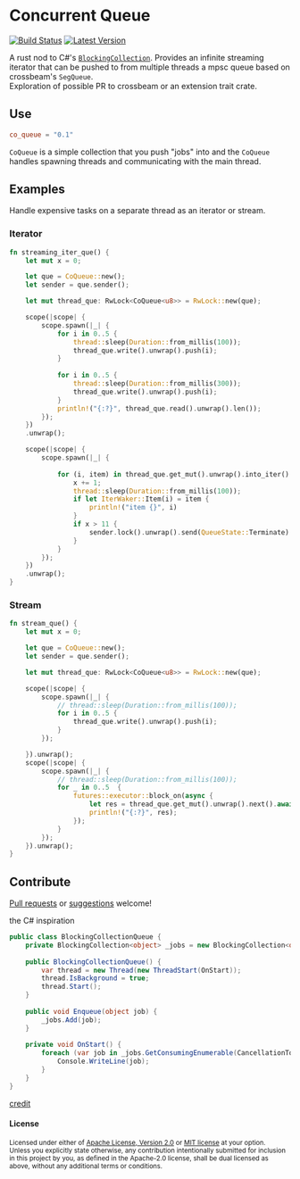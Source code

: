 # Concurrent Queue

[![Build Status](https://travis-ci.com/DevinR528/spans.svg?branch=master)](https://travis-ci.com/DevinR528/co_queue)
[![Latest Version](https://img.shields.io/crates/v/spans.svg)](https://crates.io/crates/co_queue)

A rust nod to C#'s [`BlockingCollection`](https://michaelscodingspot.com/c-job-queues/). Provides an infinite streaming iterator that can be pushed to 
from multiple threads a mpsc queue based on crossbeam's `SegQueue`.
<br>
Exploration of possible PR to crossbeam or an extension trait crate.

## Use
```toml
co_queue = "0.1"
```
`CoQueue` is a simple collection that you push "jobs" into and the `CoQueue` handles
spawning threads and communicating with the main thread.

## Examples
Handle expensive tasks on a separate thread as an iterator or stream.
### Iterator
```rust
fn streaming_iter_que() {
    let mut x = 0;

    let que = CoQueue::new();
    let sender = que.sender();

    let mut thread_que: RwLock<CoQueue<u8>> = RwLock::new(que);

    scope(|scope| {
        scope.spawn(|_| {
            for i in 0..5 {
                thread::sleep(Duration::from_millis(100));
                thread_que.write().unwrap().push(i);
            }
            
            for i in 0..5 {
                thread::sleep(Duration::from_millis(300));
                thread_que.write().unwrap().push(i);
            }
            println!("{:?}", thread_que.read().unwrap().len());
        });
    })
    .unwrap();

    scope(|scope| {
        scope.spawn(|_| {
            
            for (i, item) in thread_que.get_mut().unwrap().into_iter().enumerate() {
                x += 1;
                thread::sleep(Duration::from_millis(100));
                if let IterWaker::Item(i) = item {
                    println!("item {}", i)
                }
                if x > 11 {
                    sender.lock().unwrap().send(QueueState::Terminate).unwrap();
                }
            }
        });
    })
    .unwrap();
}
```
### Stream
```rust
fn stream_que() {
    let mut x = 0;

    let que = CoQueue::new();
    let sender = que.sender();

    let mut thread_que: RwLock<CoQueue<u8>> = RwLock::new(que);

    scope(|scope| {
        scope.spawn(|_| {
            // thread::sleep(Duration::from_millis(100));
            for i in 0..5 {
                thread_que.write().unwrap().push(i);
            }
        });

    }).unwrap();
    scope(|scope| {
        scope.spawn(|_| {
            // thread::sleep(Duration::from_millis(100));
            for _ in 0..5  {
                futures::executor::block_on(async {
                    let res = thread_que.get_mut().unwrap().next().await;
                    println!("{:?}", res);
                });
            }
        });
    }).unwrap();
}
```

## Contribute
[Pull requests](https://github.com/DevinR528/co_queue/pulls) or [suggestions](https://github.com/DevinR528/co_queue/issues) welcome!

the C# inspiration 
```C#
public class BlockingCollectionQueue {
    private BlockingCollection<object> _jobs = new BlockingCollection<object>();
 
    public BlockingCollectionQueue() {
        var thread = new Thread(new ThreadStart(OnStart));
        thread.IsBackground = true;
        thread.Start();
    }
 
    public void Enqueue(object job) {
        _jobs.Add(job);
    }
 
    private void OnStart() {
        foreach (var job in _jobs.GetConsumingEnumerable(CancellationToken.None)) {
            Console.WriteLine(job);
        }
    }
}
```
[credit](https://michaelscodingspot.com/c-job-queues/)
#### License
<sup>
Licensed under either of <a href="LICENSE-APACHE">Apache License, Version
2.0</a> or <a href="LICENSE-MIT">MIT license</a> at your option.
</sup>
<br>
<sub>
Unless you explicitly state otherwise, any contribution intentionally submitted
for inclusion in this project by you, as defined in the Apache-2.0 license,
shall be dual licensed as above, without any additional terms or conditions.
</sub>
